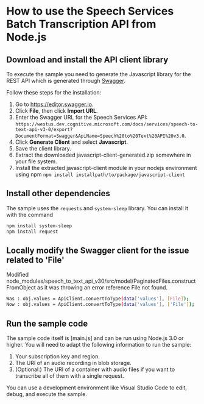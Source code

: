 # How to use the Speech Services Batch Transcription API from Node.js

## Download and install the API client library

To execute the sample you need to generate the Javascript library for the REST API which is generated through [Swagger](swagger.io).

Follow these steps for the installation:

1. Go to https://editor.swagger.io.
1. Click **File**, then click **Import URL**.
1. Enter the Swagger URL for the Speech Services API: `https://westus.dev.cognitive.microsoft.com/docs/services/speech-to-text-api-v3-0/export?DocumentFormat=Swagger&ApiName=Speech%20to%20Text%20API%20v3.0`.
1. Click **Generate Client** and select **Javascript**.
1. Save the client library.
1. Extract the downloaded javascript-client-generated.zip somewhere in your file system.
1. Install the extracted javascript-client module in your nodejs environment using npm
`npm install installpath/to/package/javascript-client`


## Install other dependencies

The sample uses the `requests` and `system-sleep` library. You can install it with the command

```bash
npm install system-sleep
npm install request
```

## Locally modify the Swagger client for the issue related to 'File'
Modified node_modules/speech_to_text_api_v30/src/model/PaginatedFiles.constructFromObject as it was throwing an error reference File not found.

```bash
Was : obj.values = ApiClient.convertToType(data['values'], [File]);
Now : obj.values = ApiClient.convertToType(data['values'], ['File']);
```

## Run the sample code

The sample code itself is [main.js] and can be run using Node.js 3.0 or higher.
You will need to adapt the following information to run the sample:

1. Your subscription key and region.
1. The URI of an audio recording in blob storage.
1. (Optional:) The URI of a container with audio files if you want to transcribe all of them with a single request.

You can use a development environment like Visual Studio Code to edit, debug, and execute the sample.


